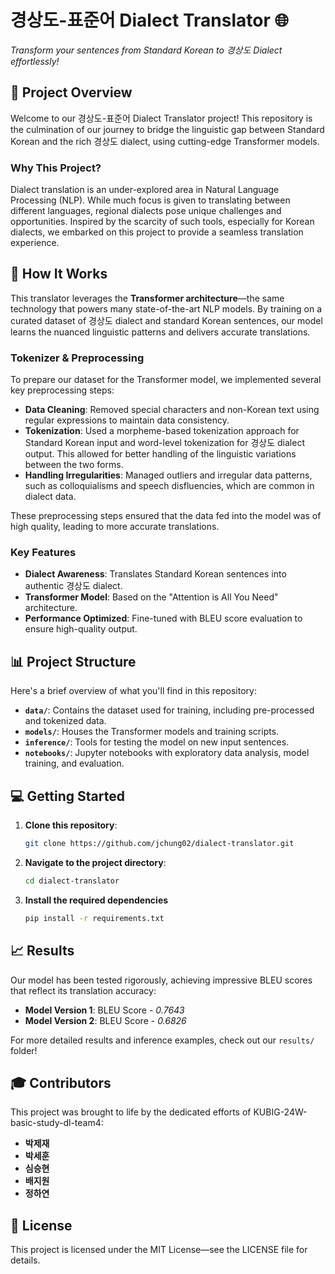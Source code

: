 # **경상도-표준어 Dialect Translator** 🌐
*Transform your sentences from Standard Korean to 경상도 Dialect effortlessly!*

## 🚀 **Project Overview**
Welcome to our 경상도-표준어 Dialect Translator project! This repository is the culmination of our journey to bridge the linguistic gap between Standard Korean and the rich 경상도 dialect, using cutting-edge Transformer models.

### **Why This Project?**
Dialect translation is an under-explored area in Natural Language Processing (NLP). While much focus is given to translating between different languages, regional dialects pose unique challenges and opportunities. Inspired by the scarcity of such tools, especially for Korean dialects, we embarked on this project to provide a seamless translation experience.

## 🧠 **How It Works**
This translator leverages the **Transformer architecture**—the same technology that powers many state-of-the-art NLP models. By training on a curated dataset of 경상도 dialect and standard Korean sentences, our model learns the nuanced linguistic patterns and delivers accurate translations.

### **Tokenizer & Preprocessing**
To prepare our dataset for the Transformer model, we implemented several key preprocessing steps:

- **Data Cleaning**: Removed special characters and non-Korean text using regular expressions to maintain data consistency.
- **Tokenization**: Used a morpheme-based tokenization approach for Standard Korean input and word-level tokenization for 경상도 dialect output. This allowed for better handling of the linguistic variations between the two forms.
- **Handling Irregularities**: Managed outliers and irregular data patterns, such as colloquialisms and speech disfluencies, which are common in dialect data.

These preprocessing steps ensured that the data fed into the model was of high quality, leading to more accurate translations.

### **Key Features**
- **Dialect Awareness**: Translates Standard Korean sentences into authentic 경상도 dialect.
- **Transformer Model**: Based on the "Attention is All You Need" architecture.
- **Performance Optimized**: Fine-tuned with BLEU score evaluation to ensure high-quality output.

## 📊 **Project Structure**
Here's a brief overview of what you'll find in this repository:

- **`data/`**: Contains the dataset used for training, including pre-processed and tokenized data.
- **`models/`**: Houses the Transformer models and training scripts.
- **`inference/`**: Tools for testing the model on new input sentences.
- **`notebooks/`**: Jupyter notebooks with exploratory data analysis, model training, and evaluation.

## 💻 **Getting Started**
1. **Clone this repository**:
   ```bash
   git clone https://github.com/jchung02/dialect-translator.git
2. **Navigate to the project directory**:
   ```bash
   cd dialect-translator
3. **Install the required dependencies**
   ```bash
   pip install -r requirements.txt
## 📈 **Results**
Our model has been tested rigorously, achieving impressive BLEU scores that reflect its translation accuracy:

- **Model Version 1**: BLEU Score - *0.7643*
- **Model Version 2**: BLEU Score - *0.6826*

For more detailed results and inference examples, check out our `results/` folder!

## 🎓 **Contributors**
This project was brought to life by the dedicated efforts of KUBIG-24W-basic-study-dl-team4:

- **박제재**
- **박세훈**
- **심승현**
- **배지원**
- **정하연**

## 📄 **License**
This project is licensed under the MIT License—see the LICENSE file for details.
